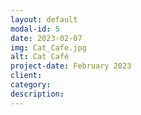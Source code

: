 ```yaml
---
layout: default
modal-id: 5
date: 2023-02-07
img: Cat_Cafe.jpg
alt: Cat Café
project-date: February 2023
client: 
category: 
description: 
---
```

